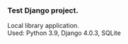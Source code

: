 ### Test Django project. 
Local library application. <br>
Used: Python 3.9, Django 4.0.3, SQLite <br>